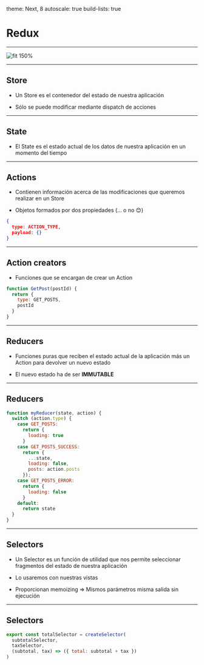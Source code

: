 theme: Next, 8
autoscale: true
build-lists: true

# Redux

---

![fit 150%](https://cdn-images-1.medium.com/max/1600/0*cntBtPADjE2ykLSP.png)

---

## Store

- Un Store es el contenedor del estado de nuestra aplicación

- Sólo se puede modificar mediante dispatch de acciones

---
## State

- El State es el estado actual de los datos de nuestra aplicación en un momento del tiempo

---

## Actions

- Contienen información acerca de las modificaciones que queremos realizar en un Store

- Objetos formados por dos propiedades (... o no 😊)

```json
{
  type: ACTION_TYPE,
  payload: {}
}
```

---

## Action creators

- Funciones que se encargan de crear un Action

```javascript
function GetPost(postId) {
  return {
    type: GET_POSTS,
    postId
  }
}
```

---

## Reducers

- Funciones puras que reciben el estado actual de la aplicación más un Action para devolver un nuevo estado

- El nuevo estado ha de ser **IMMUTABLE**

---

## Reducers

```javascript
function myReducer(state, action) {
  switch (action.type) {
    case GET_POSTS:
      return {
        loading: true
      }
    case GET_POSTS_SUCCESS:
      return {
        ...state,
        loading: false,
        posts: action.posts
      });
    case GET_POSTS_ERROR:
      return {
        loading: false
      }
    default:
      return state
  } 
}
```

---

## Selectors

- Un Selector es un función de utilidad que nos permite seleccionar fragmentos del estado de nuestra aplicación

- Lo usaremos con nuestras vistas

- Proporcionan memoizing => Mismos parámetros misma salida sin ejecución

---

## Selectors

```javascript
export const totalSelector = createSelector(
  subtotalSelector,
  taxSelector,
  (subtotal, tax) => ({ total: subtotal + tax })
)
```
